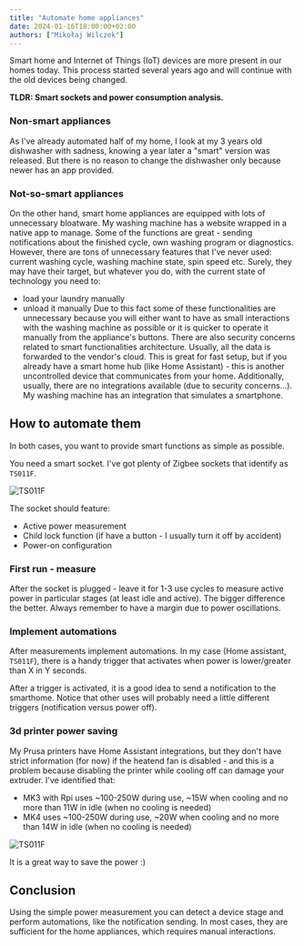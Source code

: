 ```yaml
---
title: "Automate home appliances"
date: 2024-01-16T18:00:00+02:00
authors: ["Mikołaj Wilczek"]
---
```

Smart home and Internet of Things (IoT) devices are more present in our homes today. This process started several years ago and will continue with the old devices being changed.

**TLDR: Smart sockets and power consumption analysis.**

### Non-smart appliances
As I've already automated half of my home, I look at my 3 years old dishwasher with sadness, knowing a year later a "smart" version was released. But there is no reason to change the dishwasher only because newer has an app provided.

### Not-so-smart appliances
On the other hand, smart home appliances are equipped with lots of unnecessary bloatware. My washing machine has a website wrapped in a native app to manage. Some of the functions are great - sending notifications about the finished cycle, own washing program or diagnostics. However, there are tons of unnecessary features that I've never used: current washing cycle, washing machine state, spin speed etc. Surely, they may have their target, but whatever you do, with the current state of technology you need to:
* load your laundry manually
* unload it manually
Due to this fact some of these functionalities are unnecessary because you will either want to have as small interactions with the washing machine as possible or it is quicker to operate it manually from the appliance's buttons.
There are also security concerns related to smart functionalities architecture. Usually, all the data is forwarded to the vendor's cloud. This is great for fast setup, but if you already have a smart home hub (like Home Assistant) - this is another uncontrolled device that communicates from your home.
Additionally, usually, there are no integrations available (due to security concerns...). My washing machine has an integration that simulates a smartphone.

## How to automate them
In both cases, you want to provide smart functions as simple as possible.

You need a smart socket. I've got plenty of Zigbee sockets that identify as `TS011F`. 

![TS011F](/automate_home_appliances/socket_TS011F.jpg)

The socket should feature:
* Active power measurement
* Child lock function (if have a button - I usually turn it off by accident)
* Power-on configuration

### First run - measure
After the socket is plugged - leave it for 1-3 use cycles to measure active power in particular stages (at least idle and active). The bigger difference the better. Always remember to have a margin due to power oscillations.

### Implement automations
After measurements implement automations. In my case (Home assistant, `TS011F`), there is a handy trigger that activates when power is lower/greater than X in Y seconds.

After a trigger is activated, it is a good idea to send a notification to the smarthome. Notice that other uses will probably need a little different triggers (notification versus power off).

### 3d printer power saving
My Prusa printers have Home Assistant integrations, but they don't have strict information (for now) if the heatend fan is disabled - and this is a problem because disabling the printer while cooling off can damage your extruder. I've identified that:
* MK3 with Rpi uses ~100-250W during use, ~15W when cooling and no more than 11W in idle (when no cooling is needed)
* MK4 uses ~100-250W during use, ~20W when cooling and no more than 14W in idle (when no cooling is needed)
  
![TS011F](/automate_home_appliances/mk4_power.png)

It is a great way to save the power :)

## Conclusion
Using the simple power measurement you can detect a device stage and perform automations, like the notification sending. In most cases, they are sufficient for the home appliances, which requires manual interactions.




